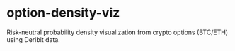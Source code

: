 # option-density-viz
Risk-neutral probability density visualization from crypto options (BTC/ETH) using Deribit data.
